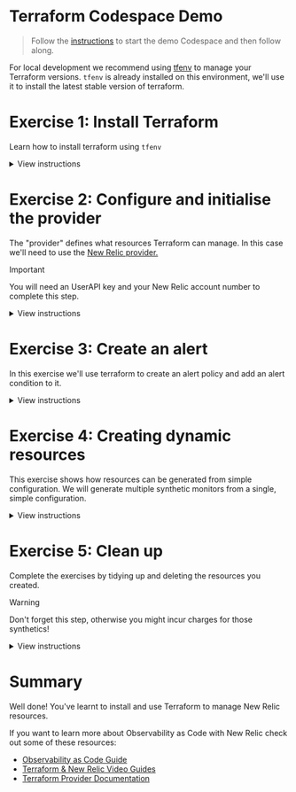
# Terraform Codespace Demo
> Follow the [instructions](./README.md) to start the demo Codespace and then follow along.


For local development we recommend using [tfenv](https://github.com/tfutils/tfenv) to manage your Terraform versions. `tfenv` is already installed on this environment, we'll use it to install the latest stable version of terraform.

Exercise 1: Install Terraform
===
Learn how to install terraform using `tfenv`
<details>
	<summary>View instructions</summary>

1. List all the versions of Terraform that are available to install and scroll to the top of the list and find the most recent (highest version number number) *stable* (non alpha/beta) version using the `list-remote` command.
 ```run
 tfenv list-remote | head -n20
 ```

2. Install the latest version (as found in the list above) using the `install` command:
```run
tfenv install VERSION.NUMBER.HERE
```
```
e.g: tfenv install 1.7.5
```

3. Switch to the installed version you want to use using the `use` command:

```run
tfenv use VERSION.NUMBER.HERE
```

4. Confirm terraform is installed correctly:

```run
terraform -v
```
</details>


Exercise 2: Configure and initialise the provider
===
The "provider" defines what resources Terraform can manage. In this case we'll need to use the [New Relic provider.](https://registry.terraform.io/providers/newrelic/newrelic/3.32.0)

> [!IMPORTANT]
>  You will need an UserAPI key and your New Relic account number to complete this step.

<details>
	<summary>View instructions</summary>

Terraform configuration is provided via plain text files with the `.tf` extension.

1. View the [provider documentation](https://registry.terraform.io/providers/newrelic/newrelic/latest/docs/guides/provider_configuration) and copy the example provider block into a file called `provider.tf`
2. Update the provider block to include your account ID and API Key in the relevant positions.
3. Initialise the Terraform configuration with the `init` command:
```run
terraform init
```
</details>

Exercise 3: Create an alert
===
In this exercise we'll use terraform to create an alert policy and add an alert condition to it.

<details><summary>View instructions</summary>
	
## Task 1: Create alert policy

First create an alert policy. This is one of the most simple resources to configure.

1. View the documentation for the [alert policy resource](https://registry.terraform.io/providers/newrelic/newrelic/latest/docs/resources/alert_policy)
2. Copy the example into a file called `alerts.tf`
3. Update the name of the resource to  `example`
4.  Use the documentation to set the incident preference of the policy  to "One issue per condition"
5.  Set the name of the policy to "Example terraform alert policy" (this is how it will appear in New Relic)

It should look something like this:
```
resource "newrelic_alert_policy" "example" {
  name = "Example Terraform alert policy"
  incident_preference = "PER_CONDITION"
}
```

## Task 2: Add a condition to the policy
We need to add a condition to this policy. We will need to add the condition resource and then link it to the policy we configured previously.

### Add the condition resource
1. View the documentation for the [nrql alert condition resource](https://registry.terraform.io/providers/newrelic/newrelic/latest/docs/resources/nrql_alert_condition)
2. Copy from the first example the `newrelic_nrql_alert_condition` block (don't copy the `newrelic_alert_policy` we already have that!)
3. Change the name of the resource to `simple_nrql_condition`.
4. Add your account ID in the relevant position.
5. Set the name of the condition to `Example NRQL condition` (this is the name as it appears in New Relic)

### Link the condition  to the policy
We can provide resources as inputs to other resources using dot notation. As you can see in the [documentation for the nrql policy resource](https://registry.terraform.io/providers/newrelic/newrelic/latest/docs/resources/alert_policy#attributes-reference) the resource exposes the `id` of the policy. We can reference resource attribute as follows:

```
[resource_type].[resource_name].[attribute_name]
```
In this example the `id` of the policy resource  is:
```
newrelic_alert_policy.example.id
```

1. Set the NRQL condition resource `policy_id` attribute to be the value `newrelic_alert_policy.example.id`

> [!NOTE]
> Don't worry terraform knows what order to create things by building a dependency graph between the resources.


## Task 3: Plan and apply the configuration
Terraform has a two stage commit `plan` and `apply`. You can use the `plan` to see what changes would be made. By default the `apply` will also run a `plan` automatically.

1.  Run a plan using the `plan` command:
```run
terraform plan
```
Review the changes the plan shows.

2. Apply the changes:
```run
terraform apply
```
(You need to respond `yes` when prompted)

3. Find the generated policy and condition in the New Relic user interface.


## Task 4: Make changes
In this task we'll make some changes and see how the terraform responds.

### Make a change in the terraform configuration
1. Make a change in the NRQL condition resource, for instance change the critical threshold to a different value.
2. Apply the change and review the delta changes terraform intends to make:
```run
terraform apply
```
3. Confirm in the New Relic UI the change has been made

### Make a UI change
1.  In the New Relic UI make a change to the NRQL condition (change a threshold for instance)
2.  Run the terraform apply to and see that the change is noticed and reverted:
```run
terraform apply
```
</details>

Exercise 4: Creating dynamic resources
===
This exercise shows how resources can be generated from simple configuration. We will generate multiple synthetic monitors from a single, simple configuration.

<details>
	<summary>View instructions</summary>
	
## Task 1: Create configuration
Before we create the synthetic monitor resource we need to create the configuration to drive it. This configuration can be passed in many ways, but to keep things simple we'll use [terraform local variables](https://developer.hashicorp.com/terraform/language/values/locals).
For this example our configuration will be a simple list of websites we'd like to check. We'll check two sites in this example, but you could add as many as you like.
- New Relic: https://www.newrelic.com
- BBC News: https://www.bbc.co.uk/news

For each site we need to specify the name of the site and the URL to check. We could of course supply all sorts of configuration attributes here, its entirely up to us.  For example each site is like this:
```
{
	name = "New Relic"
	uri = "https://www.newrelic.com"
	}
```

### Add the configuration
1. Add the following configuration to a file called `synth.tf`. Configure it to your liking!
```
locals {
  sites = {
       relic = {
    	name = "New Relic"
    	uri = "https://www.newrelic.com"
       },
       bbc = {
    	name = "BBC"
    	uri = "https://www.bbc.co.uk/news"
      }
  }
}
```
You can see that both sites are added to the `sites` object within `locals`. We'll iterate over this to generate the configuration.

## Task 2: Add synthetic monitor resource

1. Find the documentation for the [synthetics monitor resource](https://registry.terraform.io/providers/newrelic/newrelic/latest/docs/resources/synthetics_monitor)
2. Copy the first example into the file `synth.tf`

If we left it like this then we would get a single monitor. To generate a monitor for each site in our list we need to use the [Terraform for_each](https://developer.hashicorp.com/terraform/language/meta-arguments/for_each) feature.

3. Immediately before the `status` attribute at the top of the resource definition add an attribute `for_each` referencing our local variable `local.sites` (note the `s` is removed).
```
for_each = local.sites
```

For each iteration of the sites variable the object will become available in a special value called `each`. This contains the key and value.

4.  Update the `name` attribute so that the site name is automatically added to the monitor name, extracting the name field from our site object. We use interpolation on the string to do this:
```
name = "Simple check: ${each.value.name}"
```

5. Update the uri attribute to reference the `uri` value of the site object. As we're not appending any strings we can reference this directly:
```
uri = each.value.uri
```

6. Apply the configuration
```run
terraform apply
```
7. Confirm that both synthetic monitors were created in the UI.
</details>

Exercise 5: Clean up
===
Complete the exercises by tidying up and deleting the resources you created.

> [!WARNING]
> Don't forget this step, otherwise you might incur charges for those synthetics!

<details>
	<summary>View instructions</summary>
	
One of the nice things about using terraform is its easy to clean up after yourself! Now we're done with the exercise you can remove everything you created by running the `destroy` command.

```run
terraform destroy
```

</details>

Summary
===

Well done! You've learnt to install and use Terraform to manage New Relic resources.

If you want to learn more about Observability as Code with New Relic check out some of these resources:
- [Observability as Code Guide](https://docs.newrelic.com/docs/new-relic-solutions/observability-maturity/operational-efficiency/observability-as-code-guide/)
- [Terraform & New Relic Video Guides](https://developer.newrelic.com/terraform/)
- [Terraform Provider Documentation](https://registry.terraform.io/providers/newrelic/newrelic/latest/docs)
